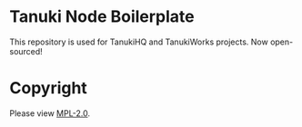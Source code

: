# Tanuki Node Boilerplate
This repository is used for TanukiHQ and TanukiWorks projects. Now open-sourced!

# Copyright
Please view [MPL-2.0](https://github.com/TanukiHQ/Tanuki-Node-Boilerplate/blob/main/LICENSE).
